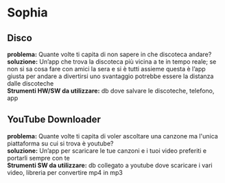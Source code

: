 # Sophia
## Disco
**problema:** Quante volte ti capita di non sapere in che discoteca andare? <br>
**soluzione:** Un’app che trova la discoteca più vicina a te in tempo reale;
se non si sa cosa fare con amici la sera e si è tutti assieme questa è l’app giusta per andare a divertirsi
uno svantaggio potrebbe essere la distanza dalle discoteche <br>
**Strumenti HW/SW da utilizzare:** db dove salvare le discoteche, telefono, app 

## YouTube Downloader
**problema:** Quante volte ti capita di voler ascoltare una canzone ma l'unica piattaforma su cui si trova è youtube? <br>
**soluzione:** Un’app per scaricare le tue canzoni e i tuoi video preferiti e portarli sempre con te <br>
**Strumenti SW da utilizzare:** db collegato a youtube dove scaricare i vari video, libreria per convertire mp4 in mp3 
